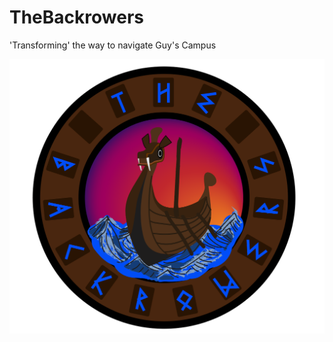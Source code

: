 # TheBackrowers
'Transforming' the way to navigate Guy's Campus

![logo](https://github.com/ArchawinWongkittiruk/TheBackrowers/blob/master/Logo.PNG)
